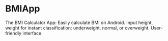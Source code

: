 # BMIApp
The BMI Calculator App: Easily calculate BMI on Android. Input height, weight for instant classification: underweight, normal, or overweight. User-friendly interface.
